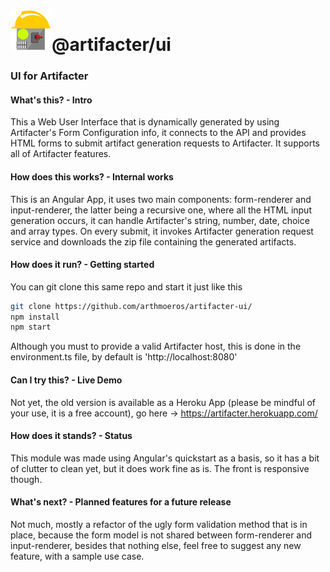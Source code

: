# ![artifacter-logo](/src/rsz_artifacter-logo.png)@artifacter/ui

### UI for Artifacter

#### What's this? - Intro
This a Web User Interface that is dynamically generated by using Artifacter's Form Configuration info, it connects to the API and provides HTML forms to submit artifact generation requests to Artifacter. It supports all of Artifacter features.

#### How does this works? - Internal works
This is an Angular App, it uses two main components: form-renderer and input-renderer, the latter being a recursive one, where all the HTML input generation occurs, it can handle Artifacter's string, number, date, choice and array types. On every submit, it invokes Artifacter generation request service and downloads the zip file containing the generated artifacts.

#### How does it run? - Getting started
You can git clone this same repo and start it just like this
```bash
git clone https://github.com/arthmoeros/artifacter-ui/
npm install
npm start
```

Although you must to provide a valid Artifacter host, this is done in the environment.ts file, by default is 'http://localhost:8080'

#### Can I try this? - Live Demo
Not yet, the old version is available as a Heroku App (please be mindful of your use, it is a free account), go here -> https://artifacter.herokuapp.com/

#### How does it stands? - Status
This module was made using Angular's quickstart as a basis, so it has a bit of clutter to clean yet, but it does work fine as is. The front is responsive though.

#### What's next? - Planned features for a future release
Not much, mostly a refactor of the ugly form validation method that is in place, because the form model is not shared between form-renderer and input-renderer, besides that nothing else, feel free to suggest any new feature, with a sample use case.
